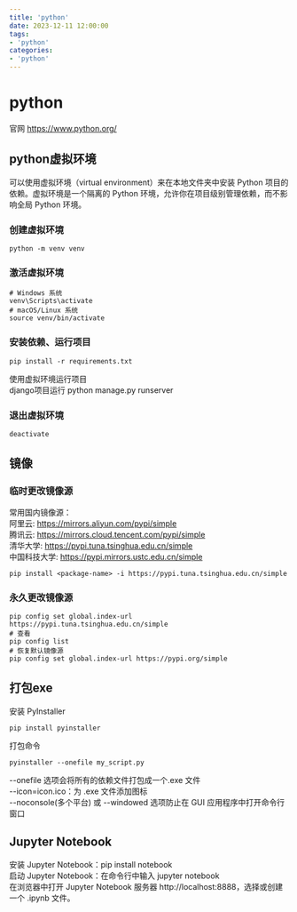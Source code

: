 ```yaml
---
title: 'python'
date: 2023-12-11 12:00:00
tags:
- 'python'
categories:
- 'python'
---
```

# python
官网 https://www.python.org/
## python虚拟环境
可以使用虚拟环境（virtual environment）来在本地文件夹中安装 Python 项目的依赖。虚拟环境是一个隔离的 Python 环境，允许你在项目级别管理依赖，而不影响全局 Python 环境。
### 创建虚拟环境
```
python -m venv venv
```
### 激活虚拟环境
```
# Windows 系统
venv\Scripts\activate
# macOS/Linux 系统
source venv/bin/activate
```
### 安装依赖、运行项目
```
pip install -r requirements.txt
```
使用虚拟环境运行项目  
django项目运行 python manage.py runserver
### 退出虚拟环境
```
deactivate
```

## 镜像
### 临时更改镜像源
常用国内镜像源：  
阿里云: https://mirrors.aliyun.com/pypi/simple  
腾讯云: https://mirrors.cloud.tencent.com/pypi/simple  
清华大学: https://pypi.tuna.tsinghua.edu.cn/simple  
中国科技大学: https://pypi.mirrors.ustc.edu.cn/simple  
```
pip install <package-name> -i https://pypi.tuna.tsinghua.edu.cn/simple
```
### 永久更改镜像源
```
pip config set global.index-url https://pypi.tuna.tsinghua.edu.cn/simple
# 查看
pip config list
# 恢复默认镜像源
pip config set global.index-url https://pypi.org/simple
```

## 打包exe
安装 PyInstaller
```
pip install pyinstaller
```
打包命令
```
pyinstaller --onefile my_script.py
```
--onefile 选项会将所有的依赖文件打包成一个.exe 文件  
--icon=icon.ico：为 .exe 文件添加图标  
--noconsole(多个平台) 或 --windowed 选项防止在 GUI 应用程序中打开命令行窗口  


## Jupyter Notebook
安装 Jupyter Notebook：pip install notebook  
启动 Jupyter Notebook：在命令行中输入 jupyter notebook  
在浏览器中打开 Jupyter Notebook 服务器 http://localhost:8888，选择或创建一个 .ipynb 文件。
